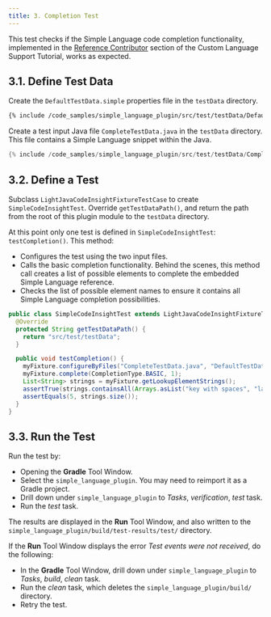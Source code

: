```yaml
---
title: 3. Completion Test
---
```


This test checks if the Simple Language code completion functionality, implemented in the [Reference Contributor](/tutorials/custom_language_support/reference_contributor.md) section of the Custom Language Support Tutorial, works as expected.

## 3.1. Define Test Data
Create the `DefaultTestData.simple` properties file in the `testData` directory.

```bash
{% include /code_samples/simple_language_plugin/src/test/testData/DefaultTestData.simple %}
```

Create a test input Java file `CompleteTestData.java` in the `testData` directory.
This file contains a Simple Language snippet within the Java.
```java
{% include /code_samples/simple_language_plugin/src/test/testData/CompleteTestData.java %}
```

## 3.2. Define a Test
Subclass `LightJavaCodeInsightFixtureTestCase` to create `SimpleCodeInsightTest`.
Override `getTestDataPath()`, and return the path from the root of this plugin module to the `testData` directory.

At this point only one test is defined in `SimpleCodeInsightTest`: `testCompletion()`.
This method:
* Configures the test using the two input files.
* Calls the basic completion functionality.
  Behind the scenes, this method call creates a list of possible elements to complete the embedded Simple Language reference.
* Checks the list of possible element names to ensure it contains all Simple Language completion possibilities.

```java
public class SimpleCodeInsightTest extends LightJavaCodeInsightFixtureTestCase {
  @Override
  protected String getTestDataPath() {
    return "src/test/testData";
  }

  public void testCompletion() {
    myFixture.configureByFiles("CompleteTestData.java", "DefaultTestData.simple");
    myFixture.complete(CompletionType.BASIC, 1);
    List<String> strings = myFixture.getLookupElementStrings();
    assertTrue(strings.containsAll(Arrays.asList("key with spaces", "language", "message", "tab", "website")));
    assertEquals(5, strings.size());
  }
}
```

## 3.3. Run the Test
Run the test by:
* Opening the **Gradle** Tool Window.
* Select the `simple_language_plugin`.
  You may need to reimport it as a Gradle project.
* Drill down under `simple_language_plugin` to *Tasks*, *verification*, *test* task.
* Run the *test* task.

The results are displayed in the **Run** Tool Window, and also written to the `simple_language_plugin/build/test-results/test/` directory.

If the **Run** Tool Window displays the error *Test events were not received*, do the following:
* In the **Gradle** Tool Window, drill down under `simple_language_plugin` to *Tasks*, *build*, *clean* task.
* Run the *clean* task, which deletes the `simple_language_plugin/build/` directory.
* Retry the test.